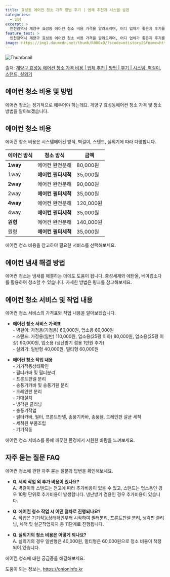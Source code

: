```yaml
---
title: 효성동 에어컨 청소 가격 방법 후기 | 업체 추천과 시스템 설명
categories:
  - 일상
excerpt: >
  인천광역시 계양구 효성동 에어컨 청소 비용 가격을 알려드리며, 어디 업체가 좋은지 후기를 통해 알아보겠습니다. 현재 글에서는 시스템, 벽걸이, 스탠드, 실외기 각각에 대해 청소 비용이 나와 있으니 참고하시면 되겠습니다. 에어컨 분해 청소 방법 보기 👈 클릭셀프 에어컨 청소 방법 보기👈 클릭계양구 효성동 에어컨 청소 비용시스템에어컨 방식클리닝방식금액1way 방식에어컨 완전분해80,000원1way 방식에어컨 필터세척35,000원2way 방식에어컨 완전분해90,000원2way 방식에어컨 필터세척35,000원4way 방식에어컨 완전분해120,000원4way 방식에어컨 필터세척35,000원원형방식에어컨 완전분해140,000원원형방식에어컨 필터세척35,000원에어컨 청소 견적 샘플 보기 👈 클릭에어컨 냄새의 원인에..
feature_text: >
  인천광역시 계양구 효성동 에어컨 청소 비용 가격을 알려드리며, 어디 업체가 좋은지 후기를 통해 알아보겠습니다. 현재 글에서는 시스템, 벽걸이, 스탠드, 실외기 각각에 대해 청소 비용이 나와 있으니 참고하시면 되겠습니다. 에어컨 분해 청소 방법 보기 👈 클릭셀프 에어컨 청소 방법 보기👈 클릭계양구 효성동 에어컨 청소 비용시스템에어컨 방식클리닝방식금액1way 방식에어컨 완전분해80,000원1way 방식에어컨 필터세척35,000원2way 방식에어컨 완전분해90,000원2way 방식에어컨 필터세척35,000원4way 방식에어컨 완전분해120,000원4way 방식에어컨 필터세척35,000원원형방식에어컨 완전분해140,000원원형방식에어컨 필터세척35,000원에어컨 청소 견적 샘플 보기 👈 클릭에어컨 냄새의 원인에..
image: https://img1.daumcdn.net/thumb/R800x0/?scode=mtistory2&fname=https%3A%2F%2Fblog.kakaocdn.net%2Fdn%2Fbnr62D%2FbtsHw4TJqhm%2FMvg5KFMuuU0M2be3Gwcr20%2Fimg.webp
---
```


![Thumbnail](https://img1.daumcdn.net/thumb/R800x0/?scode=mtistory2&fname=https%3A%2F%2Fblog.kakaocdn.net%2Fdn%2Fbnr62D%2FbtsHw4TJqhm%2FMvg5KFMuuU0M2be3Gwcr20%2Fimg.webp)

<p>출처: <a href="https://onioninfo.kr/entry/%EA%B3%84%EC%96%91%EA%B5%AC-%ED%9A%A8%EC%84%B1%EB%8F%99-%EC%97%90%EC%96%B4%EC%BB%A8-%EC%B2%AD%EC%86%8C-%EA%B0%80%EA%B2%A9-%EB%B9%84%EC%9A%A9-%EC%97%85%EC%B2%B4-%EC%B6%94%EC%B2%9C-%EB%B0%A9%EB%B2%95-%ED%9B%84%EA%B8%B0-%EC%8B%9C%EC%8A%A4%ED%85%9C-%EB%B2%BD%EA%B1%B8%EC%9D%B4-%EC%8A%A4%ED%83%A0%EB%93%9C-%EC%8B%A4%EC%99%B8%EA%B8%B0" rel="dofollow">계양구 효성동 에어컨 청소 가격 비용 | 업체 추천 | 방법 | 후기 | 시스템, 벽걸이, 스탠드, 실외기</a> </p>

## 에어컨 청소 비용 및 방법

에어컨 청소는 정기적으로 해주어야 하는데요. 계양구 효성동에어컨 청소 가격 및 청소 방법을 알아보겠습니다.

## 에어컨 청소 비용

에어컨 청소 비용은 시스템에어컨 방식, 벽걸이, 스탠드, 실외기에 따라 다양합니다.

에어컨 방식 | 청소 방식 | 금액  
---|---|---  
**1way** | 에어컨 완전분해 | 80,000원  
1way | **에어컨 필터세척** | 35,000원  
**2way** | 에어컨 완전분해 | 90,000원  
2way | **에어컨 필터세척** | 35,000원  
**4way** | 에어컨 완전분해 | 120,000원  
4way | **에어컨 필터세척** | 35,000원  
**원형** | 에어컨 완전분해 | 140,000원  
원형 | **에어컨 필터세척** | 35,000원  
  
에어컨 청소 비용을 참고하여 필요한 서비스를 선택해보세요.

## 에어컨 냄새 해결 방법

에어컨 청소는 냄새를 해결하는 데에도 도움이 됩니다. 중성세제와 에탄올, 베이킹소다를 활용하여 청소할 수 있습니다. 자세한 방법은 링크를
참고해보세요.

## 에어컨 청소 서비스 및 작업 내용

에어컨 청소 서비스의 가격표와 작업 내용을 알아보겠습니다.

  * **에어컨 청소 서비스 가격표**  
\- 벽걸이: 가정용(가정용) 60,000원, 업소용 60,000원  
\- 스탠드: 가정용(일반) 110,000원, 업소용(25평 이하) 80,000원, 업소용(25평 이상) 90,000원, 업소용 (냉난방기
겸용 1만원 추가)  
\- 실외기: 일반형 40,000원, 멀티형 60,000원

  * **에어컨 청소 작업 내용**  
\- 기기작동상태확인  
\- 필터카바 및 필터분리  
\- 프론트판넬 분리  
\- 송풍기카바 및 송풍기휀 분리  
\- 드레인판 분리  
\- 가대설치  
\- 냉각핀 클리닝  
\- 송풍기작업  
\- 필터카바, 필터, 프론트판넬, 송풍기카바, 송풍휀, 드레인판 살균 세척  
\- 세척된 부품조립  
\- 기기작동

에어컨 청소 서비스를 통해 깨끗한 환경에서 시원한 바람을 느껴보세요.

## 자주 묻는 질문 FAQ

에어컨 청소에 관한 자주 묻는 질문과 답변을 확인해보세요.

  * **Q. 세척 작업 외 추가 비용이 있나요?**  
A. 벽걸이와 스탠드는 천고에 따라 추가비용이 있을 수 있고, 스탠드는 업소용인 경우 10평 단위로 추가비용이 발생합니다. 냉난방기 겸용인
경우 추가비용이 있습니다.

  * **Q. 에어컨 청소 작업 시 어떤 절차로 진행되나요?**  
A. 작업은 기기작동상태확인부터 시작하여 필터분리, 프론트판넬 분리, 냉각핀 클리닝, 세척 및 살균작업까지 총 11단계로 진행됩니다.

  * **Q. 실외기의 청소 비용은 어떻게 되나요?**  
A. 실외기의 경우 일반형은 40,000원, 멀티형은 60,000원으로 청소 비용이 책정되어 있습니다.

에어컨 청소에 대한 궁금증을 해결해보세요.



 

도움이 되는 정보는, <a href="https://onioninfo.kr" rel="dofollow">https://onioninfo.kr</a>


